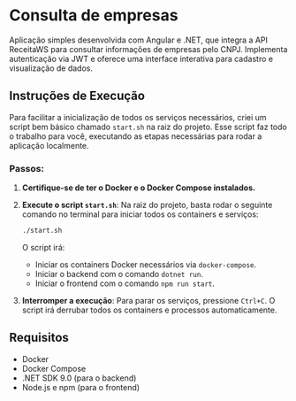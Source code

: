 # Consulta de empresas

Aplicação simples desenvolvida com Angular e .NET, que integra a API ReceitaWS para consultar informações de empresas pelo CNPJ. Implementa autenticação via JWT e oferece uma interface interativa para cadastro e visualização de dados.

## Instruções de Execução

Para facilitar a inicialização de todos os serviços necessários, criei um script bem básico chamado `start.sh` na raiz do projeto. Esse script faz todo o trabalho para você, executando as etapas necessárias para rodar a aplicação localmente.

### Passos:

1. **Certifique-se de ter o Docker e o Docker Compose instalados.**

2. **Execute o script `start.sh`**:
   Na raiz do projeto, basta rodar o seguinte comando no terminal para iniciar todos os containers e serviços:

   ```bash
   ./start.sh
   ```

   O script irá:

   - Iniciar os containers Docker necessários via `docker-compose`.
   - Iniciar o backend com o comando `dotnet run`.
   - Iniciar o frontend com o comando `npm run start`.

3. **Interromper a execução**: Para parar os serviços, pressione `Ctrl+C`. O script irá derrubar todos os containers e processos automaticamente.

## Requisitos

- Docker
- Docker Compose
- .NET SDK 9.0 (para o backend)
- Node.js e npm (para o frontend)
